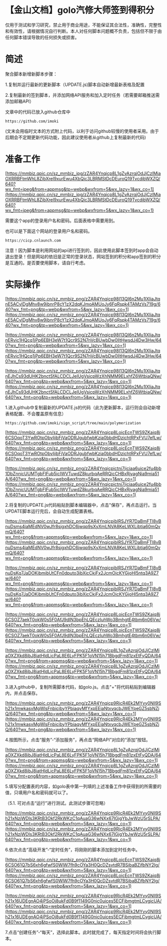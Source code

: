 # 【金山文档】golo汽修大师签到得积分

仅用于测试和学习研究，禁止用于商业用途，不能保证其合法性，准确性，完整性和有效性，请根据情况自行判断。本人对任何脚本问题概不负责，包括但不限于由任何脚本错误导致的任何损失或损害。

# **简述**

聚合脚本新增新脚本步骤：

1.复制并运行最新的更新脚本（UPDATE.js)脚本自动新增最新表格及配置

2.复制最新的签到脚本，并添加网络API服务和加入定时任务（若需要邮箱推送需添加邮箱API）

文章中的代码已放入github仓库中

```
https://github.com/imoki
```

(文末会用临时文本的方式附上代码，以利于访问github较慢的使用者采用。由于后期会不定期更新代码功能，因此建议使用者从github上复制最新的代码)

# **准备工作**

[https://mmbiz.qpic.cn/sz_mmbiz_jpg/zZAR4Ynqicp8L1gZvAzrqjOdJjCzlMiaOXRRBFtmWhL8ZibXrel9xurEwu4XbQic3LBRMStDcDEuroQ19TvcdibWXZQ/640?wx_fmt=jpeg&from=appmsg&tp=webp&wxfrom=5&wx_lazy=1&wx_co=1](https://mmbiz.qpic.cn/sz_mmbiz_jpg/zZAR4Ynqicp8L1gZvAzrqjOdJjCzlMiaOXRRBFtmWhL8ZibXrel9xurEwu4XbQic3LBRMStDcDEuroQ19TvcdibWXZQ/640?wx_fmt=jpeg&from=appmsg&tp=webp&wxfrom=5&wx_lazy=1&wx_co=1)

需要这个app的登录用户名和密码。后面表格中需要用到。

也可以是下面这个网站的登录用户名和密码。

```
https://cicp.cnlaunch.com
```

注意！因为脚本是利用网站的api进行签到的，因此使用此脚本签到时app会自动退出登录！但是网站的依旧是正常的登录状态，网站签到的积分和app签到的积分是互通的。是否要使用脚本，请自行考虑。

# **实际操作**

[https://mmbiz.qpic.cn/sz_mmbiz_png/zZAR4Ynqicp98I13QI6n2Mu1lXliaJtqnE5ACylDgMhv8w9ibnrP8cY1zX2dqKJmoAMUoJy6FqRspk4TAMzVs719g/640?wx_fmt=png&tp=webp&wxfrom=5&wx_lazy=1&wx_co=1](https://mmbiz.qpic.cn/sz_mmbiz_png/zZAR4Ynqicp98I13QI6n2Mu1lXliaJtqnE5ACylDgMhv8w9ibnrP8cY1zX2dqKJmoAMUoJy6FqRspk4TAMzVs719g/640?wx_fmt=png&tp=webp&wxfrom=5&wx_lazy=1&wx_co=1)

[https://mmbiz.qpic.cn/sz_mmbiz_png/zZAR4Ynqicp98I13QI6n2Mu1lXliaJtqnERvic1HQcq1jPp6EBH3eW7t1Qcr9S2N7nVcBUwbDw0lltHwsdJ4Dw3Hw/640?wx_fmt=png&tp=webp&wxfrom=5&wx_lazy=1&wx_co=1](https://mmbiz.qpic.cn/sz_mmbiz_png/zZAR4Ynqicp98I13QI6n2Mu1lXliaJtqnERvic1HQcq1jPp6EBH3eW7t1Qcr9S2N7nVcBUwbDw0lltHwsdJ4Dw3Hw/640?wx_fmt=png&tp=webp&wxfrom=5&wx_lazy=1&wx_co=1)

[https://mmbiz.qpic.cn/sz_mmbiz_png/zZAR4Ynqicp98I13QI6n2Mu1lXliaJtqnEJhCs93dUHK2bnctSfALCDCLJeIUgVsicpWzXhNMM9ELxhfZ6WtbiaQNw/640?wx_fmt=png&tp=webp&wxfrom=5&wx_lazy=1&wx_co=1](https://mmbiz.qpic.cn/sz_mmbiz_png/zZAR4Ynqicp98I13QI6n2Mu1lXliaJtqnEJhCs93dUHK2bnctSfALCDCLJeIUgVsicpWzXhNMM9ELxhfZ6WtbiaQNw/640?wx_fmt=png&tp=webp&wxfrom=5&wx_lazy=1&wx_co=1)

1.进入github中复制最新的UPDATE.js的代码（此为更新脚本，运行则会自动新增表格配置、不会覆盖原有信息）

```
https://github.com/imoki/sign_script/tree/main/polymerization
```

[https://mmbiz.qpic.cn/sz_mmbiz_png/zZAR4Ynqicp8LoicEcnTWS9ZKajq8j6CSOqoT3YwROtpObvljibFjVaODRJgubfwbKzia0bbdHDzichtRPxFVU7efLw/640?wx_fmt=png&tp=webp&wxfrom=5&wx_lazy=1&wx_co=1](https://mmbiz.qpic.cn/sz_mmbiz_png/zZAR4Ynqicp8LoicEcnTWS9ZKajq8j6CSOqoT3YwROtpObvljibFjVaODRJgubfwbKzia0bbdHDzichtRPxFVU7efLw/640?wx_fmt=png&tp=webp&wxfrom=5&wx_lazy=1&wx_co=1)

[https://mmbiz.qpic.cn/sz_mmbiz_png/zZAR4Ynqicpictnj7jiciaa6uice2fu4bb1DbZnnicUUMTgbFlFub5icIWVTuwdZ8kurbqAeRRQicCHBxRjyagNia9mia51A/640?wx_fmt=png&tp=webp&wxfrom=5&wx_lazy=1&wx_co=1](https://mmbiz.qpic.cn/sz_mmbiz_png/zZAR4Ynqicpictnj7jiciaa6uice2fu4bb1DbZnnicUUMTgbFlFub5icIWVTuwdZ8kurbqAeRRQicCHBxRjyagNia9mia51A/640?wx_fmt=png&tp=webp&wxfrom=5&wx_lazy=1&wx_co=1)

2.将复制的UPDATE.js代码粘贴到脚本编辑器中，点击"保存"，再点击运行。当UPDATE脚本运行完后，会自动生成配置表格。

[https://mmbiz.qpic.cn/sz_mmbiz_png/zZAR4YnqicpiblRSJYR7DaBmFTl8vBnuDsms4iaMEdNV0wJfr8sjgxhDC6jwqp9sXyXmLNVA8KeLWXLibtia60mQvmQ/640?wx_fmt=png&from=appmsg&tp=webp&wxfrom=5&wx_lazy=1&wx_co=1](https://mmbiz.qpic.cn/sz_mmbiz_png/zZAR4YnqicpiblRSJYR7DaBmFTl8vBnuDsms4iaMEdNV0wJfr8sjgxhDC6jwqp9sXyXmLNVA8KeLWXLibtia60mQvmQ/640?wx_fmt=png&from=appmsg&tp=webp&wxfrom=5&wx_lazy=1&wx_co=1)

[https://mmbiz.qpic.cn/sz_mmbiz_png/zZAR4YnqicpiblRSJYR7DaBmFTl8vBnuDsKq7JaDOKibmibUtCFn0dputo3ibXicCkjFx2JcmOicKYGjoHl5ntq3A9Z7w/640?wx_fmt=png&from=appmsg&tp=webp&wxfrom=5&wx_lazy=1&wx_co=1](https://mmbiz.qpic.cn/sz_mmbiz_png/zZAR4YnqicpiblRSJYR7DaBmFTl8vBnuDsKq7JaDOKibmibUtCFn0dputo3ibXicCkjFx2JcmOicKYGjoHl5ntq3A9Z7w/640?wx_fmt=png&from=appmsg&tp=webp&wxfrom=5&wx_lazy=1&wx_co=1)

[https://mmbiz.qpic.cn/sz_mmbiz_png/zZAR4Ynqicp8LoicEcnTWS9ZKajq8j6CSOZ7aekT0okW0s5F0AfJ9dIN3bpEhLQEczIuhWo3BmhgtE4tbm6n06Vw/640?wx_fmt=png&tp=webp&wxfrom=5&wx_lazy=1&wx_co=1](https://mmbiz.qpic.cn/sz_mmbiz_png/zZAR4Ynqicp8LoicEcnTWS9ZKajq8j6CSOZ7aekT0okW0s5F0AfJ9dIN3bpEhLQEczIuhWo3BmhgtE4tbm6n06Vw/640?wx_fmt=png&tp=webp&wxfrom=5&wx_lazy=1&wx_co=1)

[https://mmbiz.qpic.cn/sz_mmbiz_png/zZAR4Ynqicp8L1gZvAzrqjOdJjCzlMiaOXZXkd8ibJ8iatHldLicPaL8E6LyFPK5F1oVN15h71BbgdFm81zxEtFyQDA/640?wx_fmt=png&from=appmsg&tp=webp&wxfrom=5&wx_lazy=1&wx_co=1](https://mmbiz.qpic.cn/sz_mmbiz_png/zZAR4Ynqicp8L1gZvAzrqjOdJjCzlMiaOXZXkd8ibJ8iatHldLicPaL8E6LyFPK5F1oVN15h71BbgdFm81zxEtFyQDA/640?wx_fmt=png&from=appmsg&tp=webp&wxfrom=5&wx_lazy=1&wx_co=1)

3.进入github中，复制所需脚本代码，如golo.js。点击"+"将代码粘贴到编辑器内，并点击保存。

[https://mmbiz.qpic.cn/sz_mmbiz_png/zZAR4Ynqicp9RicR4Ek2MYvy0Nll9Sh21x1mwkasvMgWlsFnbicibyYPbiaqvMfYxpEEiaNtxyqcbJWEYpeGZ5sbNZjQ/640?wx_fmt=png&tp=webp&wxfrom=5&wx_lazy=1&wx_co=1](https://mmbiz.qpic.cn/sz_mmbiz_png/zZAR4Ynqicp9RicR4Ek2MYvy0Nll9Sh21x1mwkasvMgWlsFnbicibyYPbiaqvMfYxpEEiaNtxyqcbJWEYpeGZ5sbNZjQ/640?wx_fmt=png&tp=webp&wxfrom=5&wx_lazy=1&wx_co=1)

4.按图所示，点击“服务”-“添加服务”，再点击“网络API”对应的“添加”按钮。

[https://mmbiz.qpic.cn/sz_mmbiz_png/zZAR4Ynqicp8L1gZvAzrqjOdJjCzlMiaOXZXkd8ibJ8iatHldLicPaL8E6LyFPK5F1oVN15h71BbgdFm81zxEtFyQDA/640?wx_fmt=png&from=appmsg&tp=webp&wxfrom=5&wx_lazy=1&wx_co=1](https://mmbiz.qpic.cn/sz_mmbiz_png/zZAR4Ynqicp8L1gZvAzrqjOdJjCzlMiaOXZXkd8ibJ8iatHldLicPaL8E6LyFPK5F1oVN15h71BbgdFm81zxEtFyQDA/640?wx_fmt=png&from=appmsg&tp=webp&wxfrom=5&wx_lazy=1&wx_co=1)

5.填写分配置表的内容，如golo表中第一列填的上述准备工作中获得到的所需要的值，只填用户名和密码就可以了。

（5.1. 可对点击“运行”进行测试。此测试步骤可忽略）

[https://mmbiz.qpic.cn/sz_mmbiz_png/zZAR4Ynqicp9RicR4Ek2MYvy0Nll9Sh21xNzjWDls3KRtB3Okf2RkWKzC1qAuaG36wNXx67IGjgYbJwWzU5rSLPA/640?wx_fmt=png&tp=webp&wxfrom=5&wx_lazy=1&wx_co=1](https://mmbiz.qpic.cn/sz_mmbiz_png/zZAR4Ynqicp9RicR4Ek2MYvy0Nll9Sh21xNzjWDls3KRtB3Okf2RkWKzC1qAuaG36wNXx67IGjgYbJwWzU5rSLPA/640?wx_fmt=png&tp=webp&wxfrom=5&wx_lazy=1&wx_co=1)

6.依次点击“高级开发”-“定时任务”，将刚刚的脚本添加到定时任务中。

[https://mmbiz.qpic.cn/sz_mmbiz_png/zZAR4Ynqicp8LoicEcnTWS9ZKajq8j6CSO61Q7bS6xh6gfwfS0WlW7fh9cOYa3H0QcDZsvtdR7BSibaBZjfbNY2Ig/640?wx_fmt=png&tp=webp&wxfrom=5&wx_lazy=1&wx_co=1](https://mmbiz.qpic.cn/sz_mmbiz_png/zZAR4Ynqicp8LoicEcnTWS9ZKajq8j6CSO61Q7bS6xh6gfwfS0WlW7fh9cOYa3H0QcDZsvtdR7BSibaBZjfbNY2Ig/640?wx_fmt=png&tp=webp&wxfrom=5&wx_lazy=1&wx_co=1)

[https://mmbiz.qpic.cn/sz_mmbiz_png/zZAR4Ynqicp9RicR4Ek2MYvy0Nll9Sh21x16UDEgnAO4jPSoOj8ukFd0B9f1149G0nic0uices5ECFibmgtmLCvgicUA/640?wx_fmt=png&tp=webp&wxfrom=5&wx_lazy=1&wx_co=1](https://mmbiz.qpic.cn/sz_mmbiz_png/zZAR4Ynqicp9RicR4Ek2MYvy0Nll9Sh21x16UDEgnAO4jPSoOj8ukFd0B9f1149G0nic0uices5ECFibmgtmLCvgicUA/640?wx_fmt=png&tp=webp&wxfrom=5&wx_lazy=1&wx_co=1)

7.点击“创建任务”-“每天”，选择此脚本。此时就完成了，每天指定时间将会执行脚本。